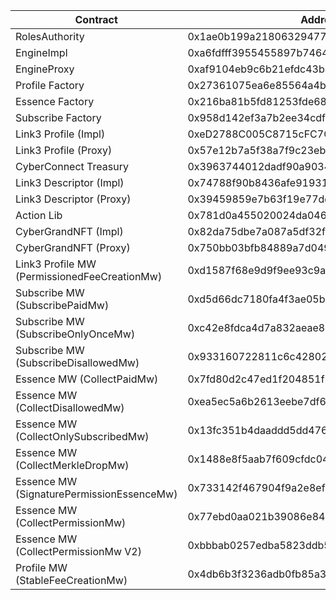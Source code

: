 | Contract                                     | Address                                    |
| -------------------------------------------- | ------------------------------------------ |
| RolesAuthority                               | 0x1ae0b199a2180632947721d9c5ebc9daf0ec10e5 |
| EngineImpl                                   | 0xa6fdfff3955455897b746432f945eab3b5fb5c1f |
| EngineProxy                                  | 0xaf9104eb9c6b21efdc43baaaee70662d6cce8798 |
| Profile Factory                              | 0x27361075ea6e85564a4b00f5828235fc4c8c2e32 |
| Essence Factory                              | 0x216ba81b5fd81253fde6888039c6001d6f891efb |
| Subscribe Factory                            | 0x958d142ef3a7b2ee34cdf1f81c135fb91a454a5c |
| Link3 Profile (Impl)                         | 0xeD2788C005C8715cFC7C2A29fF81B40b479Cc6fb |
| Link3 Profile (Proxy)                        | 0x57e12b7a5f38a7f9c23ebd0400e6e53f2a45f271 |
| CyberConnect Treasury                        | 0x3963744012dadf90a9034ea1068f53108b1a3834 |
| Link3 Descriptor (Impl)                      | 0x74788f90b8436afe91931c17a01023bce5d89c0f |
| Link3 Descriptor (Proxy)                     | 0x39459859e7b63f19e77ddcc38f65a519d88dba8a |
| Action Lib                                   | 0x781d0a455020024da046f823d9ea076b76a873f3 |
| CyberGrandNFT (Impl)                         | 0x82da75dbe7a087a5df32f0f4cc22da269369e922 |
| CyberGrandNFT (Proxy)                        | 0x750bb03bfb84889a7d049969fb26ab53ea2e1541 |
| Link3 Profile MW (PermissionedFeeCreationMw) | 0xd1587f68e9d9f9ee93c9aa6fc60c7da414e90818 |
| Subscribe MW (SubscribePaidMw)               | 0xd5d66dc7180fa4f3ae05b66ee34793146db6e3e9 |
| Subscribe MW (SubscribeOnlyOnceMw)           | 0xc42e8fdca4d7a832aeae8355834ea71fd8439e1f |
| Subscribe MW (SubscribeDisallowedMw)         | 0x933160722811c6c42802bea059674aa2446cd731 |
| Essence MW (CollectPaidMw)                   | 0x7fd80d2c47ed1f204851f2809f54f5a31e4d55a3 |
| Essence MW (CollectDisallowedMw)             | 0xea5ec5a6b2613eebe7df63a6ac394759514baa3f |
| Essence MW (CollectOnlySubscribedMw)         | 0x13fc351b4daaddd5dd4768ca62f41a10fe548642 |
| Essence MW (CollectMerkleDropMw)             | 0x1488e8f5aab7f609cfdc04997d5c73e4d7b6ad0d |
| Essence MW (SignaturePermissionEssenceMw)    | 0x733142f467904f9a2e8efa0119523d3cc7a99b0b |
| Essence MW (CollectPermissionMw)             | 0x77ebd0aa021b39086e84b9d3afeb738cbbfe16fd |
| Essence MW (CollectPermissionMw V2)          | 0xbbbab0257edba5823ddb5aa62c08f07bd0d302d9 |
| Profile MW (StableFeeCreationMw)             | 0x4db6b3f3236adb0fb85a3957e740f07481c1dc99 |
